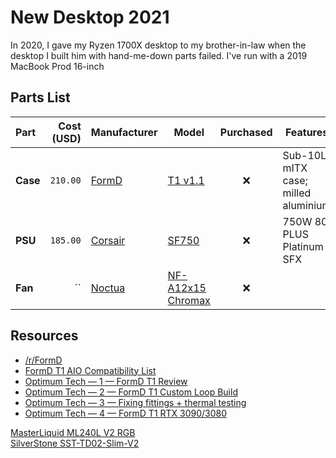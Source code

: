 # New Desktop 2021

In 2020, I gave my Ryzen 1700X desktop to my brother-in-law when the desktop I built him with hand-me-down parts failed. 
I've run with a 2019 MacBook Prod 16-inch 

## Parts List

| Part     | Cost (USD) | Manufacturer                        | Model                                                                                                                               |         Purchased         | Features                            |
| :------- | ---------: | ----------------------------------- | ----------------------------------------------------------------------------------------------------------------------------------- | :-----------------------: | ----------------------------------- |
| **Case** |   `210.00` | [FormD](https://formdworks.com/)    | [T1 v1.1][CASE]                                                                                       |            :x:            | Sub-10L mITX case; milled aluminium |
| **PSU**  |   `185.00` | [Corsair](https://www.corsair.com/) | [SF750][PSU ] | :x: | 750W 80 PLUS Platinum SFX |
| **Fan**  |         `` | [Noctua]()                          | [NF-A12x15 Chromax]()                                                                                                               |            :x:            |

## Resources

* [/r/FormD][reddit1]
* [FormD T1 AIO Compatibility List][gdocs1]
* [Optimum Tech — 1 — FormD T1 Review][youtube1]
* [Optimum Tech — 2 — FormD T1 Custom Loop Build][youtube2]
* [Optimum Tech — 3 — Fixing fittings + thermal testing][youtube3]
* [Optimum Tech — 4 — FormD T1 RTX 3090/3080][youtube4]

[MasterLiquid ML240L V2 RGB](https://www.coolermaster.com/catalog/coolers/cpu-liquid-coolers/masterliquid-ml240l-v2-rgb/)  
[SilverStone SST-TD02-Slim-V2](https://silverstonetek.com/product.php?pid=597)


<!-- URLs PARTS -->
[CASE]: https://formdworks.com/products/t1 "T1 – FormD"
[PSU ]: https://www.corsair.com/us/en/Categories/Products/Power-Supply-Units/Power-Supply-Units-Advanced/SF-Series/p/CP-9020186-NA "SF Series SF750 — 750 Watt 80 PLUS Platinum Certified High Performance SFX PSU"

<!-- URLs OTHER -->
[gdocs1]: https://docs.google.com/spreadsheets/d/12fTWe4Y4prgAHPhsk4HA2-wK8PRnPyy2ZxIzcbNapNE/edit?usp=sharing "Google Sheets — FormD T1 AIO Compatibility List"
[reddit1]: https://www.reddit.com/r/FormD/ "FormD"
[youtube1]: https://youtu.be/Ou4iWsBNSmY "YouTube — Optimum Tech — FormD T1 - The Ultimate Sub-10L Case!"
[youtube2]: https://youtu.be/W1mO5dNJIgo "YouTube — Optimum Tech — SFF Endgame - Mini Liquid Cooled i9 / 2080 Ti Build"
[youtube3]: https://youtu.be/dbLugatTfTc "The Liquid Cooled T1 Build is Complete!"
[youtube4]: https://youtu.be/_GhFSSLp-mE "YouTube — Optimum Tech — This Wasn’t Supposed to Work – RTX 3090 / 3080 in Sub-10L."
